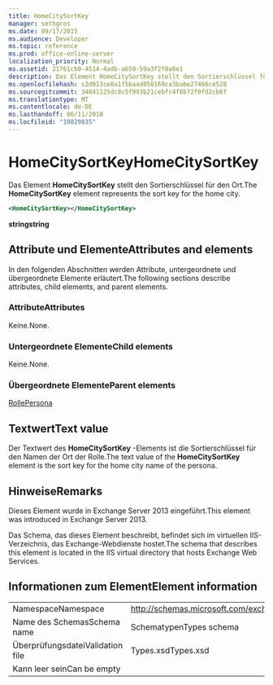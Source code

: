 ```yaml
---
title: HomeCitySortKey
manager: sethgros
ms.date: 09/17/2015
ms.audience: Developer
ms.topic: reference
ms.prod: office-online-server
localization_priority: Normal
ms.assetid: 21761cb0-4514-4adb-a659-59a3f2f0a6e1
description: Das Element HomeCitySortKey stellt den Sortierschlüssel für den Ort.
ms.openlocfilehash: c2d013ce8a1f5baad058169ca3babe27466ce528
ms.sourcegitcommit: 34041125dc8c5f993b21cebfc4f8b72f0fd2cb6f
ms.translationtype: MT
ms.contentlocale: de-DE
ms.lasthandoff: 06/11/2018
ms.locfileid: "19829835"
---
```

# <a name="homecitysortkey"></a><span data-ttu-id="fa116-103">HomeCitySortKey</span><span class="sxs-lookup"><span data-stu-id="fa116-103">HomeCitySortKey</span></span>

<span data-ttu-id="fa116-104">Das Element **HomeCitySortKey** stellt den Sortierschlüssel für den Ort.</span><span class="sxs-lookup"><span data-stu-id="fa116-104">The **HomeCitySortKey** element represents the sort key for the home city.</span></span> 
  
```XML
<HomeCitySortKey></HomeCitySortKey>
```

 <span data-ttu-id="fa116-105">**string**</span><span class="sxs-lookup"><span data-stu-id="fa116-105">**string**</span></span>
## <a name="attributes-and-elements"></a><span data-ttu-id="fa116-106">Attribute und Elemente</span><span class="sxs-lookup"><span data-stu-id="fa116-106">Attributes and elements</span></span>

<span data-ttu-id="fa116-107">In den folgenden Abschnitten werden Attribute, untergeordnete und übergeordnete Elemente erläutert.</span><span class="sxs-lookup"><span data-stu-id="fa116-107">The following sections describe attributes, child elements, and parent elements.</span></span>
  
### <a name="attributes"></a><span data-ttu-id="fa116-108">Attribute</span><span class="sxs-lookup"><span data-stu-id="fa116-108">Attributes</span></span>

<span data-ttu-id="fa116-109">Keine.</span><span class="sxs-lookup"><span data-stu-id="fa116-109">None.</span></span>
  
### <a name="child-elements"></a><span data-ttu-id="fa116-110">Untergeordnete Elemente</span><span class="sxs-lookup"><span data-stu-id="fa116-110">Child elements</span></span>

<span data-ttu-id="fa116-111">Keine.</span><span class="sxs-lookup"><span data-stu-id="fa116-111">None.</span></span>
  
### <a name="parent-elements"></a><span data-ttu-id="fa116-112">Übergeordnete Elemente</span><span class="sxs-lookup"><span data-stu-id="fa116-112">Parent elements</span></span>

[<span data-ttu-id="fa116-113">Rolle</span><span class="sxs-lookup"><span data-stu-id="fa116-113">Persona</span></span>](persona.md)
  
## <a name="text-value"></a><span data-ttu-id="fa116-114">Textwert</span><span class="sxs-lookup"><span data-stu-id="fa116-114">Text value</span></span>

<span data-ttu-id="fa116-115">Der Textwert des **HomeCitySortKey** -Elements ist die Sortierschlüssel für den Namen der Ort der Rolle.</span><span class="sxs-lookup"><span data-stu-id="fa116-115">The text value of the **HomeCitySortKey** element is the sort key for the home city name of the persona.</span></span> 
  
## <a name="remarks"></a><span data-ttu-id="fa116-116">Hinweise</span><span class="sxs-lookup"><span data-stu-id="fa116-116">Remarks</span></span>

<span data-ttu-id="fa116-117">Dieses Element wurde in Exchange Server 2013 eingeführt.</span><span class="sxs-lookup"><span data-stu-id="fa116-117">This element was introduced in Exchange Server 2013.</span></span>
  
<span data-ttu-id="fa116-118">Das Schema, das dieses Element beschreibt, befindet sich im virtuellen IIS-Verzeichnis, das Exchange-Webdienste hostet.</span><span class="sxs-lookup"><span data-stu-id="fa116-118">The schema that describes this element is located in the IIS virtual directory that hosts Exchange Web Services.</span></span>
  
## <a name="element-information"></a><span data-ttu-id="fa116-119">Informationen zum Element</span><span class="sxs-lookup"><span data-stu-id="fa116-119">Element information</span></span>

|||
|:-----|:-----|
|<span data-ttu-id="fa116-120">Namespace</span><span class="sxs-lookup"><span data-stu-id="fa116-120">Namespace</span></span>  <br/> |http://schemas.microsoft.com/exchange/services/2006/types  <br/> |
|<span data-ttu-id="fa116-121">Name des Schemas</span><span class="sxs-lookup"><span data-stu-id="fa116-121">Schema name</span></span>  <br/> |<span data-ttu-id="fa116-122">Schematypen</span><span class="sxs-lookup"><span data-stu-id="fa116-122">Types schema</span></span>  <br/> |
|<span data-ttu-id="fa116-123">Überprüfungsdatei</span><span class="sxs-lookup"><span data-stu-id="fa116-123">Validation file</span></span>  <br/> |<span data-ttu-id="fa116-124">Types.xsd</span><span class="sxs-lookup"><span data-stu-id="fa116-124">Types.xsd</span></span>  <br/> |
|<span data-ttu-id="fa116-125">Kann leer sein</span><span class="sxs-lookup"><span data-stu-id="fa116-125">Can be empty</span></span>  <br/> ||
   

